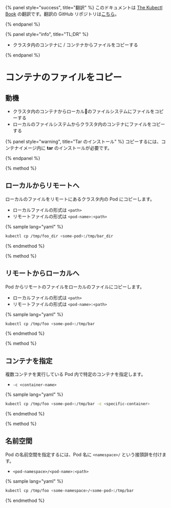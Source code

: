 {% panel style="success", title="翻訳" %}
このドキュメントは [The Kubectl Book](https://kubectl.docs.kubernetes.io/) の翻訳です。翻訳の GitHub リポジトリは[こちら](https://github.com/FujiHaruka/kubectl-book-ja)。

{% endpanel %}

{% panel style="info", title="TL;DR" %}

- クラスタ内のコンテナに / コンテナからファイルをコピーする

{% endpanel %}

# コンテナのファイルをコピー

## 動機

- クラスタ内のコンテナからローカルのファイルシステムにファイルをコピーする
- ローカルのファイルシステムからクラスタ内のコンテナにファイルをコピーする

{% panel style="warning", title="Tar のインストール" %}
コピーするには、コンテナイメージ内に **tar** のインストールが必要です。

{% endpanel %}

{% method %}

## ローカルからリモートへ

ローカルのファイルをリモートにあるクラスタ内の Pod にコピーします。

- ローカルファイルの形式は `<path>`
- リモートファイルの形式は `<pod-name>:<path>`

{% sample lang="yaml" %}

```bash
kubectl cp /tmp/foo_dir <some-pod>:/tmp/bar_dir
```

{% endmethod %}

{% method %}

## リモートからローカルへ

Pod からリモートのファイルをローカルのファイルにコピーします。

- ローカルファイルの形式は `<path>`
- リモートファイルの形式は `<pod-name>:<path>`

{% sample lang="yaml" %}

```bash
kubectl cp /tmp/foo <some-pod>:/tmp/bar
```

{% endmethod %}

{% method %}

## コンテナを指定

複数コンテナを実行している Pod 内で特定のコンテナを指定します。

- `-c <container-name>`

{% sample lang="yaml" %}

```bash
kubectl cp /tmp/foo <some-pod>:/tmp/bar -c <specific-container>
```

{% endmethod %}

{% method %}

## 名前空間

Pod の名前空間を指定するには、Pod 名に `<namespace>/` という接頭辞を付けます。

- `<pod-namespace>/<pod-name>:<path>`

{% sample lang="yaml" %}

```bash
kubectl cp /tmp/foo <some-namespace>/<some-pod>:/tmp/bar
```

{% endmethod %}
